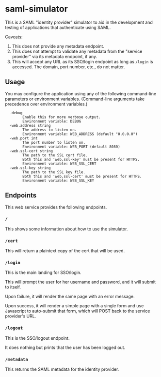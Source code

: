 # saml-simulator
This is a SAML "identity provider" simulator to aid in the development and testing of applications that authenticate using SAML.

Caveats:

1. This does not provide any metadata endpoint.
1. This does not attempt to validate any metadata from the "service provider" via its metadata endpoint, if any.
1. This will accept any URL as its SSO/login endpoint as long as `/login` is accessed.  The domain, port number, etc., do not matter.

## Usage
You may configure the application using any of the following command-line parameters or environment variables.
(Command-line arguments take precedence over environment variables.)

```
  -debug
        Enable this for more verbose output.
        Environment variable: DEBUG
  -web.address string
        The address to listen on.
        Environment variable: WEB_ADDRESS (default "0.0.0.0")
  -web.port int
        The port number to listen on.
        Environment variable: WEB_PORT (default 8080)
  -web.ssl-cert string
        The path to the SSL cert file.
        Both this and 'web.ssl-key' must be present for HTTPS.
        Environment variable: WEB_SSL_CERT
  -web.ssl-key string
        The path to the SSL key file.
        Both this and 'web.ssl-cert' must be present for HTTPS.
        Environment variable: WEB_SSL_KEY
```


## Endpoints
This web service provides the following endpoints.

### `/`
This shows some information about how to use the simulator.

### `/cert`
This will return a plaintext copy of the cert that will be used.

### `/login`
This is the main landing for SSO/login.

This will prompt the user for her username and password, and it will submit to itself.

Upon failure, it will render the same page with an error message.

Upon success, it will render a simple page with a single form and use Javascript to auto-submit that form, which will POST back to the service provider's URL.

### `/logout`
This is the SSO/logout endpoint.

It does nothing but prints that the user has been logged out.

### `/metadata`
This returns the SAML metadata for the identity provider.
